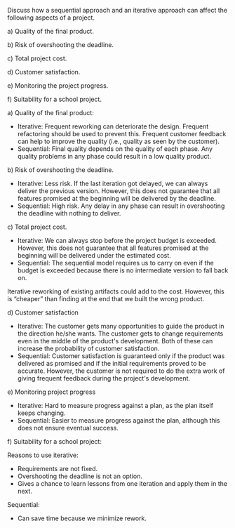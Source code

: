 <panel header="{{ icon_Q_A }} Sequential vs iterative approach">

Discuss how a sequential approach and an iterative approach can affect the following aspects of a project.

a) Quality of the final product.

b) Risk of overshooting the deadline.

c) Total project cost.

d) Customer satisfaction.

e) Monitoring the project progress.

f) Suitability for a school project.

<panel type="seamless" header="{{ icon_A }} Answer" minimized>

a) Quality of the final product:

* Iterative: Frequent reworking can deteriorate the design. Frequent refactoring should be used to prevent this. Frequent customer feedback can help to improve the quality (i.e., quality as seen by the customer).
*	Sequential: Final quality depends on the quality of each phase. Any quality problems in any phase could result in a low quality product.

b) Risk of overshooting the deadline.

* Iterative: Less risk. If the last iteration got delayed, we can always deliver the previous version. However, this does not guarantee that all features promised at the beginning will be delivered by the deadline.
* Sequential: High risk. Any delay in any phase can result in overshooting the deadline with nothing to deliver.

c) Total project cost.

* Iterative: We can always stop before the project budget is exceeded. However, this does not guarantee that all features promised at the beginning will be delivered under the estimated cost.
* Sequential: The sequential model requires us to carry on even if the budget is exceeded because there is no intermediate version to fall back on.

Iterative reworking of existing artifacts could add to the cost. However, this is “cheaper” than finding at the end that we built the wrong product.

d) Customer satisfaction

* Iterative: The customer gets many opportunities to guide the product in the direction he/she wants. The customer gets to change requirements even in the middle of the product's development. Both of these can increase the probability of customer satisfaction.
* Sequential: Customer satisfaction is guaranteed only if the product was delivered as promised and if the initial requirements proved to be accurate. However, the customer is not required to do the extra work of giving frequent feedback during the project's development.

e) Monitoring project progress

* Iterative: Hard to measure progress against a plan, as the plan itself keeps changing.
* Sequential: Easier to measure progress against the plan, although this does not ensure eventual success.

f) Suitability for a school project:

Reasons to use iterative:

* Requirements are not fixed.
* Overshooting the deadline is not an option.
* Gives a chance to learn lessons from one iteration and apply them in the next.

Sequential:

* Can save time because we minimize rework.

</panel>
</panel>
